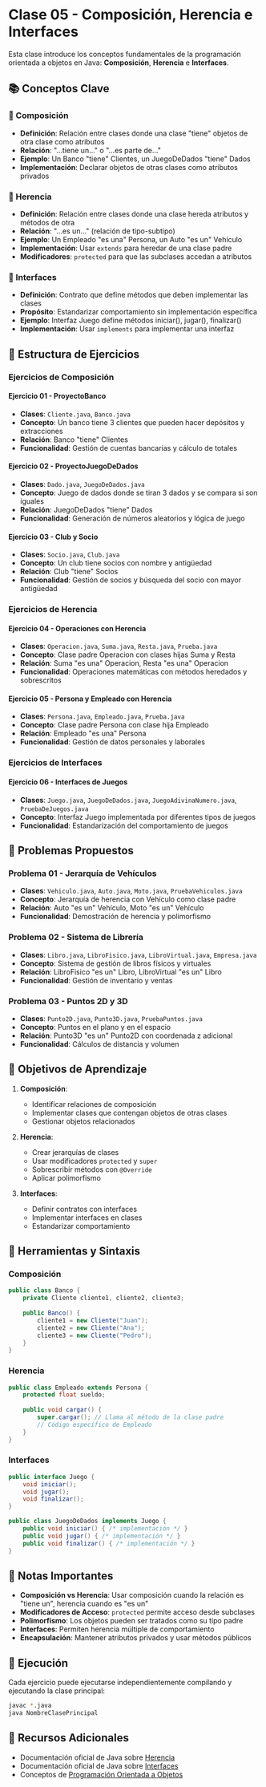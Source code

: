 # Clase 05 - Composición, Herencia e Interfaces

Esta clase introduce los conceptos fundamentales de la programación orientada a objetos en Java: **Composición**, **Herencia** e **Interfaces**.

## 📚 Conceptos Clave

### 🔗 Composición
- **Definición**: Relación entre clases donde una clase "tiene" objetos de otra clase como atributos
- **Relación**: "...tiene un..." o "...es parte de..."
- **Ejemplo**: Un Banco "tiene" Clientes, un JuegoDeDados "tiene" Dados
- **Implementación**: Declarar objetos de otras clases como atributos privados

### 🧬 Herencia
- **Definición**: Relación entre clases donde una clase hereda atributos y métodos de otra
- **Relación**: "...es un..." (relación de tipo-subtipo)
- **Ejemplo**: Un Empleado "es una" Persona, un Auto "es un" Vehículo
- **Implementación**: Usar `extends` para heredar de una clase padre
- **Modificadores**: `protected` para que las subclases accedan a atributos

### 🔌 Interfaces
- **Definición**: Contrato que define métodos que deben implementar las clases
- **Propósito**: Estandarizar comportamiento sin implementación específica
- **Ejemplo**: Interfaz Juego define métodos iniciar(), jugar(), finalizar()
- **Implementación**: Usar `implements` para implementar una interfaz

## 📁 Estructura de Ejercicios

### Ejercicios de Composición

#### Ejercicio 01 - ProyectoBanco
- **Clases**: `Cliente.java`, `Banco.java`
- **Concepto**: Un banco tiene 3 clientes que pueden hacer depósitos y extracciones
- **Relación**: Banco "tiene" Clientes
- **Funcionalidad**: Gestión de cuentas bancarias y cálculo de totales

#### Ejercicio 02 - ProyectoJuegoDeDados
- **Clases**: `Dado.java`, `JuegoDeDados.java`
- **Concepto**: Juego de dados donde se tiran 3 dados y se compara si son iguales
- **Relación**: JuegoDeDados "tiene" Dados
- **Funcionalidad**: Generación de números aleatorios y lógica de juego

#### Ejercicio 03 - Club y Socio
- **Clases**: `Socio.java`, `Club.java`
- **Concepto**: Un club tiene socios con nombre y antigüedad
- **Relación**: Club "tiene" Socios
- **Funcionalidad**: Gestión de socios y búsqueda del socio con mayor antigüedad

### Ejercicios de Herencia

#### Ejercicio 04 - Operaciones con Herencia
- **Clases**: `Operacion.java`, `Suma.java`, `Resta.java`, `Prueba.java`
- **Concepto**: Clase padre Operacion con clases hijas Suma y Resta
- **Relación**: Suma "es una" Operacion, Resta "es una" Operacion
- **Funcionalidad**: Operaciones matemáticas con métodos heredados y sobrescritos

#### Ejercicio 05 - Persona y Empleado con Herencia
- **Clases**: `Persona.java`, `Empleado.java`, `Prueba.java`
- **Concepto**: Clase padre Persona con clase hija Empleado
- **Relación**: Empleado "es una" Persona
- **Funcionalidad**: Gestión de datos personales y laborales

### Ejercicios de Interfaces

#### Ejercicio 06 - Interfaces de Juegos
- **Clases**: `Juego.java`, `JuegoDeDados.java`, `JuegoAdivinaNumero.java`, `PruebaDeJuegos.java`
- **Concepto**: Interfaz Juego implementada por diferentes tipos de juegos
- **Funcionalidad**: Estandarización del comportamiento de juegos

## 📁 Problemas Propuestos

### Problema 01 - Jerarquía de Vehículos
- **Clases**: `Vehiculo.java`, `Auto.java`, `Moto.java`, `PruebaVehiculos.java`
- **Concepto**: Jerarquía de herencia con Vehículo como clase padre
- **Relación**: Auto "es un" Vehículo, Moto "es un" Vehículo
- **Funcionalidad**: Demostración de herencia y polimorfismo

### Problema 02 - Sistema de Librería
- **Clases**: `Libro.java`, `LibroFisico.java`, `LibroVirtual.java`, `Empresa.java`
- **Concepto**: Sistema de gestión de libros físicos y virtuales
- **Relación**: LibroFisico "es un" Libro, LibroVirtual "es un" Libro
- **Funcionalidad**: Gestión de inventario y ventas

### Problema 03 - Puntos 2D y 3D
- **Clases**: `Punto2D.java`, `Punto3D.java`, `PruebaPuntos.java`
- **Concepto**: Puntos en el plano y en el espacio
- **Relación**: Punto3D "es un" Punto2D con coordenada z adicional
- **Funcionalidad**: Cálculos de distancia y volumen

## 🎯 Objetivos de Aprendizaje

1. **Composición**:
   - Identificar relaciones de composición
   - Implementar clases que contengan objetos de otras clases
   - Gestionar objetos relacionados

2. **Herencia**:
   - Crear jerarquías de clases
   - Usar modificadores `protected` y `super`
   - Sobrescribir métodos con `@Override`
   - Aplicar polimorfismo

3. **Interfaces**:
   - Definir contratos con interfaces
   - Implementar interfaces en clases
   - Estandarizar comportamiento

## 🔧 Herramientas y Sintaxis

### Composición
```java
public class Banco {
    private Cliente cliente1, cliente2, cliente3;
    
    public Banco() {
        cliente1 = new Cliente("Juan");
        cliente2 = new Cliente("Ana");
        cliente3 = new Cliente("Pedro");
    }
}
```

### Herencia
```java
public class Empleado extends Persona {
    protected float sueldo;
    
    public void cargar() {
        super.cargar(); // Llama al método de la clase padre
        // Código específico de Empleado
    }
}
```

### Interfaces
```java
public interface Juego {
    void iniciar();
    void jugar();
    void finalizar();
}

public class JuegoDeDados implements Juego {
    public void iniciar() { /* implementación */ }
    public void jugar() { /* implementación */ }
    public void finalizar() { /* implementación */ }
}
```

## 📝 Notas Importantes

- **Composición vs Herencia**: Usar composición cuando la relación es "tiene un", herencia cuando es "es un"
- **Modificadores de Acceso**: `protected` permite acceso desde subclases
- **Polimorfismo**: Los objetos pueden ser tratados como su tipo padre
- **Interfaces**: Permiten herencia múltiple de comportamiento
- **Encapsulación**: Mantener atributos privados y usar métodos públicos

## 🚀 Ejecución

Cada ejercicio puede ejecutarse independientemente compilando y ejecutando la clase principal:

```bash
javac *.java
java NombreClasePrincipal
```

## 📖 Recursos Adicionales

- Documentación oficial de Java sobre [Herencia](https://docs.oracle.com/javase/tutorial/java/IandI/subclasses.html)
- Documentación oficial de Java sobre [Interfaces](https://docs.oracle.com/javase/tutorial/java/IandI/createinterface.html)
- Conceptos de [Programación Orientada a Objetos](https://docs.oracle.com/javase/tutorial/java/concepts/)
